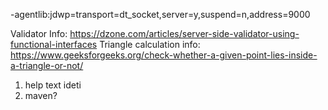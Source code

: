 -agentlib:jdwp=transport=dt_socket,server=y,suspend=n,address=9000

Validator Info:
https://dzone.com/articles/server-side-validator-using-functional-interfaces
Triangle calculation info:
https://www.geeksforgeeks.org/check-whether-a-given-point-lies-inside-a-triangle-or-not/

1) help text ideti
2) maven?